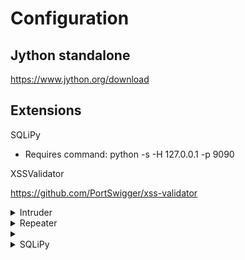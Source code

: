 

# Configuration

## Jython standalone

https://www.jython.org/download

## Extensions 

 SQLiPy
   - Requires command: python <path to SQLiPy> -s -H 127.0.0.1 -p 9090
 
 XSSValidator
   
   https://github.com/PortSwigger/xss-validator

 
<details>
 <summary>Intruder</summary>
 <br>
 When you make a request and it passes through the proxy, you can send it to the intruder tab.
 Takes the manual labor out of making/editing lots of manual requests. 
 Allowing to add custom payloads automatically into requests.
 You can filter output.
 
 Subtabs - 
  
  Target:
    
    This is automatically filled out if you are sending a request from proxy to intruder.
    Sets the hostname and port. 
    
  Positions:
  
     Attack types: Sniper, cluster bomb, 
     You can wrap any part of the request in payload markers, this will set where payloads section will modyify.
     
  
  Payloads:
     
     Here you can create rules for what will be modified within the payload markers that were set.
     Each payload set is a ruleset of what will be filled in a particular payload marker. For example you could have set 1 for usernames and set 2 for passwords.
     
     After each set you want is done, click "start attack".
  
  Options:
  
     Includes options for the output of the attack. 
  
  **Use examples**
 
 <details>
 <summary>Login pages with Burp</summary>
 <br>
  Set burp up as a proxy to your routers login page. 
  Capture a login request and in the "intercept" tab. Right click it and click "Send to intruder".
  Here you will be able to set up an attack against the login form. 
  After sending the request to intruder it will be in the "target" tab.
  In the "positions" tab is where you select the portion of the request that should be changed everytime.
  You may have to clear first as burp may auto grab positions.
  You will have to determine what type of auth the login page is using, this will change the following tabs.
  Once you found where the password/hash is in the requst, highlight the position and click "Add".
  In the payloads tab you will have payload set: 1 and payload type: Brute forcer.
  Payload options set characters and length.
  Payload processing, rules that change how to generated payload option is to be processed. Example: if you are brute forcing the password and you know the username is admin and the format of the hash is user:pass, you would want to add the prefic: admin:. this will add admin: to the begining of every generated password. And if that is supposed to be base64 encoded then add encode - base64 after. This all will be determined by the type of auth the login page is using.
 
  Types of auth: http://java.boot.by/wcd-guide/ch05s03.html
  
 </details>
 
  
</details>


 
<details>
 <summary>Repeater</summary>
 <br>
  
  You are able to send requests from the proxy tab here and tamper and/or repeat requests. 
  
</details>

<details>
 <summary></summary>
 <br>
 
</details>



<details>
 <summary>SQLiPy</summary>
 <br>
  
 - Level

This option requires an argument which specifies the level of tests to perform. There are five levels. The default value is 1 where limited number of tests (requests) are performed. Vice versa, level 5 will test verbosely for a much larger number of payloads and boundaries (as in pair of SQL payload prefix and suffix). The payloads used by sqlmap are specified in the textual file xml/payloads.xml. Following the instructions on top of the file, if sqlmap misses an injection, you should be able to add your own payload(s) to test for too!

Not only this option affects which payload sqlmap tries, but also which injection points are taken in exam: GET and POST parameters are always tested, HTTP Cookie header values are tested from level 2 and HTTP User-Agent/Referer headers' value is tested from level 3.

All in all, the harder it is to detect a SQL injection, the higher the --level must be set.

It is strongly recommended to higher this value before reporting to the mailing list that sqlmap is not able to detect a certain injection point.
 
  - Risk


This option requires an argument which specifies the risk of tests to perform. There are three risk values. The default value is 1 which is innocuous for the majority of SQL injection points. Risk value 2 adds to the default level the tests for heavy query time-based SQL injections and value 3 adds also OR-based SQL injection tests.

In some instances, like a SQL injection in an UPDATE statement, injecting an OR-based payload can lead to an update of all the entries of the table, which is certainly not what the attacker wants. For this reason and others this option has been introduced: the user has control over which payloads get tested, the user can arbitrarily choose to use also potentially dangerous ones. As per the previous option, the payloads used by sqlmap are specified in the textual file xml/payloads.xml and you are free to edit and add your owns.
</details>
